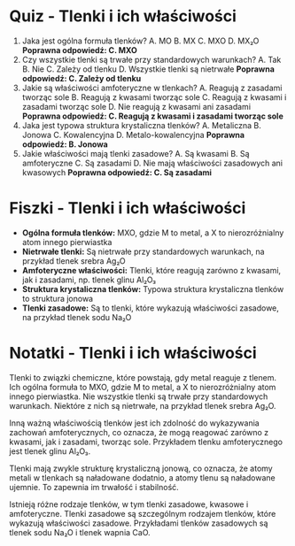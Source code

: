  # Quiz - Tlenki i ich właściwości
1. Jaka jest ogólna formuła tlenków?
   A. MO
   B. MX
   C. MXO
   D. MX₂O
   **Poprawna odpowiedź: C. MXO**
2. Czy wszystkie tlenki są trwałe przy standardowych warunkach?
   A. Tak
   B. Nie
   C. Zależy od tlenku
   D. Wszystkie tlenki są nietrwałe
   **Poprawna odpowiedź: C. Zależy od tlenku**
3. Jakie są właściwości amfoteryczne w tlenkach?
   A. Reagują z zasadami tworząc sole
   B. Reagują z kwasami tworząc sole
   C. Reagują z kwasami i zasadami tworząc sole
   D. Nie reagują z kwasami ani zasadami
   **Poprawna odpowiedź: C. Reagują z kwasami i zasadami tworząc sole**
4. Jaka jest typowa struktura krystaliczna tlenków?
   A. Metaliczna
   B. Jonowa
   C. Kowalencyjna
   D. Metalo-kowalencyjna
   **Poprawna odpowiedź: B. Jonowa**
5. Jakie właściwości mają tlenki zasadowe?
   A. Są kwasami
   B. Są amfoteryczne
   C. Są zasadami
   D. Nie mają właściwości zasadowych ani kwasowych
   **Poprawna odpowiedź: C. Są zasadami**

# Fiszki - Tlenki i ich właściwości
- **Ogólna formuła tlenków:** MXO, gdzie M to metal, a X to nierozróżnialny atom innego pierwiastka
- **Nietrwałe tlenki:** Są nietrwałe przy standardowych warunkach, na przykład tlenek srebra Ag₂O
- **Amfoteryczne właściwości:** Tlenki, które reagują zarówno z kwasami, jak i zasadami, np. tlenek glinu Al₂O₃
- **Struktura krystaliczna tlenków:** Typowa struktura krystaliczna tlenków to struktura jonowa
- **Tlenki zasadowe:** Są to tlenki, które wykazują właściwości zasadowe, na przykład tlenek sodu Na₂O

# Notatki - Tlenki i ich właściwości
Tlenki to związki chemiczne, które powstają, gdy metal reaguje z tlenem. Ich ogólna formuła to MXO, gdzie M to metal, a X to nierozróżnialny atom innego pierwiastka. Nie wszystkie tlenki są trwałe przy standardowych warunkach. Niektóre z nich są nietrwałe, na przykład tlenek srebra Ag₂O.

Inną ważną właściwością tlenków jest ich zdolność do wykazywania zachowań amfoterycznych, co oznacza, że mogą reagować zarówno z kwasami, jak i zasadami, tworząc sole. Przykładem tlenku amfoterycznego jest tlenek glinu Al₂O₃.

Tlenki mają zwykle strukturę krystaliczną jonową, co oznacza, że atomy metali w tlenkach są naładowane dodatnio, a atomy tlenu są naładowane ujemnie. To zapewnia im trwałość i stabilność.

Istnieją różne rodzaje tlenków, w tym tlenki zasadowe, kwasowe i amfoteryczne. Tlenki zasadowe są szczególnym rodzajem tlenków, które wykazują właściwości zasadowe. Przykładami tlenków zasadowych są tlenek sodu Na₂O i tlenek wapnia CaO.